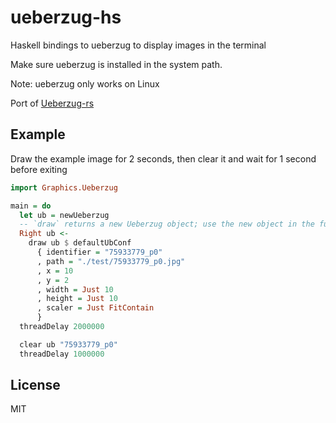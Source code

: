 # ueberzug-hs

Haskell bindings to ueberzug to display images in the terminal

Make sure ueberzug is installed in the system path.

Note: ueberzug only works on Linux

Port of [Ueberzug-rs](https://github.com/Adit-Chauhan/Ueberzug-rs/)

## Example

Draw the example image for 2 seconds, then clear it and wait for 1 second before exiting

```hs
import Graphics.Ueberzug

main = do
  let ub = newUeberzug
  -- `draw` returns a new Ueberzug object; use the new object in the future
  Right ub <-
    draw ub $ defaultUbConf
      { identifier = "75933779_p0"
      , path = "./test/75933779_p0.jpg"
      , x = 10
      , y = 2
      , width = Just 10
      , height = Just 10
      , scaler = Just FitContain
      }
  threadDelay 2000000

  clear ub "75933779_p0"
  threadDelay 1000000
```

## License

MIT
